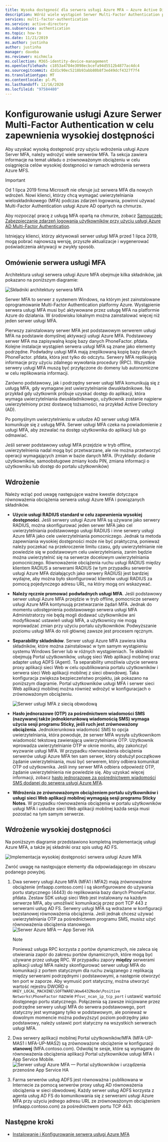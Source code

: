 ```yaml
---
title: Wysoka dostępność dla serwera usługi Azure MFA — Azure Active Directory
description: Wdróż wiele wystąpień Serwer Multi-Factor Authentication platformy Azure w konfiguracjach, które zapewniają wysoką dostępność.
services: multi-factor-authentication
ms.service: active-directory
ms.subservice: authentication
ms.topic: how-to
ms.date: 11/21/2019
ms.author: justinha
author: justinha
manager: daveba
ms.reviewer: michmcla
ms.collection: M365-identity-device-management
ms.openlocfilehash: c1853a4784e3098ecbcefa94d5512b4877ac4dc4
ms.sourcegitcommit: d2d1c90ec5218b93abb80b8f3ed49dcf4327f7f4
ms.translationtype: MT
ms.contentlocale: pl-PL
ms.lasthandoff: 12/16/2020
ms.locfileid: "97584480"
---
```

# <a name="configure-azure-multi-factor-authentication-server-for-high-availability"></a>Konfigurowanie usługi Azure Serwer Multi-Factor Authentication w celu zapewnienia wysokiej dostępności

Aby uzyskać wysoką dostępność przy użyciu wdrożenia usługi Azure Server MFA, należy wdrożyć wiele serwerów MFA. Ta sekcja zawiera informacje na temat układu o zrównoważonym obciążeniu w celu osiągnięcia celów wysokiej dostępności w ramach wdrożenia serwera Azure MFS.

> [!IMPORTANT]
> Od 1 lipca 2019 firma Microsoft nie oferuje już serwera MFA dla nowych wdrożeń. Nowi klienci, którzy chcą wymagać uwierzytelniania wieloskładnikowego (MFA) podczas zdarzeń logowania, powinni używać Multi-Factor Authentication usługi Azure AD opartych na chmurze.
>
> Aby rozpocząć pracę z usługą MFA opartą na chmurze, zobacz [Samouczek: Zabezpieczanie zdarzeń logowania użytkowników przy użyciu usługi Azure AD Multi-Factor Authentication](tutorial-enable-azure-mfa.md).
>
> Istniejący klienci, którzy aktywowali serwer usługi MFA przed 1 lipca 2019, mogą pobrać najnowszą wersję, przyszłe aktualizacje i wygenerować poświadczenia aktywacji w zwykły sposób.

## <a name="mfa-server-overview"></a>Omówienie serwera usługi MFA

Architektura usługi serwera usługi Azure MFA obejmuje kilka składników, jak pokazano na poniższym diagramie:

 ![Składniki architektury serwera MFA](./media/howto-mfaserver-deploy-ha/mfa-ha-architecture.png)

Serwer MFA to serwer z systemem Windows, na którym jest zainstalowane oprogramowanie Multi-Factor Authentication platformy Azure. Wystąpienie serwera usługi MFA musi być aktywowane przez usługę MFA na platformie Azure do działania. W środowisku lokalnym można zainstalować więcej niż jeden serwer usługi MFA.

Pierwszy zainstalowany serwer MFA jest podstawowym serwerem usługi MFA na podstawie domyślnej aktywacji usługi Azure MFA. Podstawowy serwer MFA ma zapisywalną kopię bazy danych PhoneFactor. pfdata. Kolejne instalacje wystąpień serwera usługi MFA są znane jako elementy podrzędne. Podwładny usługi MFA mają zreplikowaną kopię bazy danych PhoneFactor. pfdata, która jest tylko do odczytu. Serwery MFA replikujeją informacje przy użyciu zdalnego wywołania procedury (RPC). Wszystkie serwery usługi MFA muszą być przyłączone do domeny lub autonomiczne w celu replikowania informacji.

Zarówno podstawowy, jak i podrzędny serwer usługi MFA komunikują się z usługą MFA, gdy wymagane jest uwierzytelnianie dwuskładnikowe. Na przykład gdy użytkownik próbuje uzyskać dostęp do aplikacji, która wymaga uwierzytelniania dwuskładnikowego, użytkownik zostanie najpierw uwierzytelniony przez dostawcę tożsamości, na przykład Active Directory (AD).

Po pomyślnym uwierzytelnieniu w usłudze AD serwer usługi MFA komunikuje się z usługą MFA. Serwer usługi MFA czeka na powiadomienie z usługi MFA, aby zezwalać na dostęp użytkownika do aplikacji lub go odmawiać.

Jeśli serwer podstawowy usługi MFA przejdzie w tryb offline, uwierzytelnienia nadal mogą być przetwarzane, ale nie można przetworzyć operacji wymagających zmian w bazie danych MFA. (Przykłady: dodanie użytkowników, samoobsługowe zmiany kodu PIN, zmiana informacji o użytkowniku lub dostęp do portalu użytkowników)

## <a name="deployment"></a>Wdrożenie

Należy wziąć pod uwagę następujące ważne kwestie dotyczące równoważenia obciążenia serwera usługi Azure MFA i powiązanych składników.

* **Użycie usługi RADIUS standard w celu zapewnienia wysokiej dostępności**. Jeśli serwery usługi Azure MFA są używane jako serwery RADIUS, można skonfigurować jeden serwer MFA jako cel uwierzytelniania podstawowego usługi RADIUS i inne serwery usługi Azure MFA jako cele uwierzytelniania pomocniczego. Jednak ta metoda zapewniania wysokiej dostępności może nie być praktyczna, ponieważ należy poczekać na przekroczenie limitu czasu, gdy uwierzytelnianie nie powiedzie się w podstawowym celu uwierzytelniania, zanim będzie można uwierzytelnić się na serwerze docelowym uwierzytelniania pomocniczego. Równoważenie obciążenia ruchu usługi RADIUS między klientem RADIUS a serwerami RADIUS (w tym przypadku serwerów usługi Azure MFA działających jako serwery RADIUS) jest bardziej wydajne, aby można było skonfigurować klientów usługi RADIUS za pomocą pojedynczego adresu URL, na który mogą oni wskazywać.
* **Należy ręcznie promować podwładnych usługi MFA**. Jeśli podstawowy serwer usługi Azure MFA przejdzie w tryb offline, pomocnicze serwery usługi Azure MFA kontynuują przetwarzanie żądań MFA. Jednak do momentu udostępnienia podstawowego serwera usługi MFA Administratorzy nie będą mogli dodawać użytkowników ani modyfikować ustawień usługi MFA, a użytkownicy nie mogą wprowadzać zmian przy użyciu portalu użytkowników. Podwyższanie poziomu usługi MFA do roli głównej zawsze jest procesem ręcznym.
* **Separability składników**. Serwer usługi Azure MFA zawiera kilka składników, które można zainstalować w tym samym wystąpieniu systemu Windows Server lub w różnych wystąpieniach. Te składniki obejmują Portal użytkowników, usługę sieci Web aplikacji mobilnej oraz adapter usług ADFS (Agent). Ta separability umożliwia użycie serwera proxy aplikacji sieci Web w celu opublikowania portalu użytkowników i serwera sieci Web aplikacji mobilnej z sieci obwodowej. Taka konfiguracja zwiększa bezpieczeństwo projektu, jak pokazano na poniższym diagramie. Portal użytkowników usługi MFA i serwer sieci Web aplikacji mobilnej można również wdrożyć w konfiguracjach o zrównoważonym obciążeniu.

   ![Serwer usługi MFA z siecią obwodową](./media/howto-mfaserver-deploy-ha/mfasecurity.png)

* **Hasło jednorazowe (OTP) za pośrednictwem wiadomości SMS (nazywanej także jednokierunkową wiadomością SMS) wymaga użycia sesji programu Sticky, jeśli ruch jest zrównoważony obciążenia**. Jednokierunkowa wiadomość SMS to opcja uwierzytelniania, która powoduje, że serwer MFA wysyła użytkownikom wiadomość tekstową zawierającą uwierzytelnianie OTP. Użytkownik wprowadza uwierzytelnianie OTP w oknie monitu, aby zakończyć wyzwanie usługi MFA. W przypadku równoważenia obciążenia serwerów usługi Azure MFA ten sam serwer, który obsłużył początkowe żądanie uwierzytelniania, musi być serwerem, który odbiera komunikat OTP od użytkownika. Jeśli inny serwer MFA odbiera odpowiedź OTP, żądanie uwierzytelnienia nie powiedzie się. Aby uzyskać więcej informacji, zobacz [hasło jednorazowe za pośrednictwem wiadomości SMS dodanej do serwera usługi Azure MFA](https://blogs.technet.microsoft.com/enterprisemobility/2015/03/02/one-time-password-over-sms-added-to-azure-mfa-server).
* **Wdrożenia ze zrównoważonym obciążeniem portalu użytkowników i usługi sieci Web aplikacji mobilnej wymagają sesji programu Sticky Notes**. W przypadku równoważenia obciążenia w portalu użytkowników usługi MFA i usłudze sieci Web aplikacji mobilnej każda sesja musi pozostać na tym samym serwerze.

## <a name="high-availability-deployment"></a>Wdrożenie wysokiej dostępności

Na poniższym diagramie przedstawiono kompletną implementację usługi Azure MFA, a także jej składniki oraz spis usług AD FS.

 ![Implementacja wysokiej dostępności serwera usługi Azure MFA](./media/howto-mfaserver-deploy-ha/mfa-ha-deployment.png)

Zwróć uwagę na następujące elementy dla odpowiadającego im obszaru podanego powyżej.

1. Dwa serwery usługi Azure MFA (MFA1 i MFA2) mają zrównoważone obciążenie (mfaapp.contoso.com) i są skonfigurowane do używania portu statycznego (4443) do replikowania bazy danych PhoneFactor. pfdata. Zestaw SDK usługi sieci Web jest instalowany na każdym serwerze MFA, aby umożliwić komunikację przez port TCP 443 z serwerami usług AD FS. Serwery usługi MFA są wdrażane w konfiguracji bezstanowej równoważenia obciążenia. Jeśli jednak chcesz używać uwierzytelniania OTP za pośrednictwem programu SMS, musisz użyć równoważenia obciążenia stanowego.
   ![Serwer Azure MFA — App Server HA](./media/howto-mfaserver-deploy-ha/mfaapp.png)

   > [!NOTE]
   > Ponieważ usługa RPC korzysta z portów dynamicznych, nie zaleca się otwierania zapór do zakresu portów dynamicznych, które mogą być używane przez usługę RPC. W przypadku zapory **między** serwerami aplikacji usługi MFA należy skonfigurować serwer usługi MFA do komunikacji z portem statycznym dla ruchu związanego z replikacją między serwerami podrzędnymi i podstawowymi, a następnie otworzyć ten port w zaporze. Aby wymusić port statyczny, można utworzyć wartość rejestru DWORD o ```HKEY_LOCAL_MACHINE\SOFTWARE\Wow6432Node\Positive Networks\PhoneFactor``` nazwie ```Pfsvc_ncan_ip_tcp_port``` i ustawić wartość dostępnego portu statycznego. Połączenia są zawsze inicjowane przez podrzędne serwery usługi MFA do serwera podstawowego, port statyczny jest wymagany tylko w podstawowym, ale ponieważ w dowolnym momencie można podwyższyć poziom podrzędny jako podstawowy, należy ustawić port statyczny na wszystkich serwerach usługi MFA.

2. Dwa serwery aplikacji mobilnej Portal użytkowników/MFA (MFA-UP-MAS1 i MFA-UP-MAS2) są zrównoważone obciążenie w konfiguracji **stanowej** (MFA.contoso.com). Odwołaj te sesje, które są wymagane do równoważenia obciążenia aplikacji Portal użytkowników usługi MFA i App Service Mobile.
   ![Serwer usługi Azure MFA — Portal użytkowników i urządzenia przenośne App Service HA](./media/howto-mfaserver-deploy-ha/mfaportal.png)
3. Farma serwerów usług ADFS jest równoważna i publikowana w Internecie za pomocą serwerów proxy usług AD równoważenia obciążenia w sieci obwodowej. Każdy serwer usług ADFS korzysta z agenta usług AD FS do komunikowania się z serwerami usługi Azure MFA przy użyciu jednego adresu URL ze zrównoważonym obciążeniem (mfaapp.contoso.com) za pośrednictwem portu TCP 443.

## <a name="next-steps"></a>Następne kroki

* [Instalowanie i Konfigurowanie serwera usługi Azure MFA](howto-mfaserver-deploy.md)
